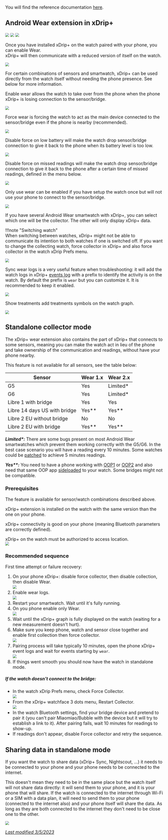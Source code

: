 You will find the reference documentation [here](https://github.com/NightscoutFoundation/xDrip/blob/master/Documentation/WatchGuide.md).

## Android Wear extension in xDrip+

<img src="../../images/hamburger_menu.png" style="zoom:75%;" />  
<img src="../../use/images/M-S-SW.png" style="zoom:75%;" />  
<img src="../images/M-S-SW2.png" style="zoom:75%;" />

Once you have installed xDrip+ on the watch paired with your phone, you can enable Wear.  
xDrip+ will then communicate with a reduced version of itself on the watch.

<img src="../images/M-S-SW-AW18.png" style="zoom:75%;" />

For certain combinations of sensors and smartwatch, xDrip+ can be used directly from the watch itself without needing the phone presence. See below for more information.

Enable wear allows the watch to take over from the phone when the phone xDrip+ is losing connection to the sensor/bridge.

 <img src="../images/M-S-SW-AW19.png" style="zoom:75%;" />

Force wear is forcing the watch to act as the main device connected to the sensor/bridge even if the phone is nearby (recommended).

<img src="../images/M-S-SW-AW20.png" style="zoom:75%;" />

Disable force on low battery will make the watch drop sensor/bridge connection to give it back to the phone when its battery level is too low.

<img src="../images/M-S-SW-AW21.png" style="zoom:75%;" />

Disable force on missed readings will make the watch drop sensor/bridge connection to give it back to the phone after a certain time of missed readings, defined in the menu below.

<img src="../images/M-S-SW-AW22.png" style="zoom:75%;" />

Only use wear can be enabled if you have setup the watch once but will not use your phone to connect to the sensor/bridge.

<img src="../images/M-S-SW-AW23.png" style="zoom:75%;" />

If you have several Android Wear smartwatch with xDrip+, you can select which one will be the collector. The other will only display xDrip+ data.

!!!note "Switching watch"  
    When switching between watches, xDrip+ might not be able to communicate its intention to both watches if one is switched off. If you want to change the collecting watch, force collector in xDrip+ and also force collector in the watch xDrip Prefs menu.

<img src="../images/M-S-SW-AW24.png" style="zoom:75%;" />

Sync wear logs is a very useful feature when troubleshooting: it will add the watch logs in xDrip+ [events log](../../use/3dotsmenu/#events-log) with a prefix to identify the activity is on the watch. By default the prefix is `wear` but you can customize it. It is recommended to keep it enabled.

<img src="../images/M-S-SW-AW25.png" style="zoom:75%;" />

Show treatments add treatments symbols on the watch graph.

<img src="../images/M-S-SW-AW26.png" style="zoom:75%;" />

## Standalone collector mode

The xDrip+ wear extension also contains the part of xDrip+ that connects to some sensors, meaning you can make the watch act in lieu of the phone and take ownership of the communication and readings, without have your phone nearby.

This feature is not available for all sensors, see the table below:

| Sensor                       | Wear 1.x | Wear 2.x |
| ---------------------------- | -------- | -------- |
| G5                           | Yes      | Limited* |
| G6                           | Yes      | Limited* |
| Libre 1 with bridge          | Yes      | Yes      |
| Libre 14 days US with bridge | Yes**    | Yes**    |
| Libre 2 EU without bridge    | No       | No       |
| Libre 2 EU with bridge       | Yes**    | Yes**    |

***Limited\*:*** There are some bugs present on most Android Wear smartwatches which prevent them working correctly with the G5/G6. In the best case scenario you will have a reading every 10 minutes. Some watches could be [patched](https://github.com/NightscoutFoundation/xDrip/wiki/Patching-Android-Wear-devices-for-use-with-the-G5) to achieve 5 minutes readings.

***Yes\*\*:*** You need to have a phone working with [OOP1](../../use/OOP/) or [OOP2](../../use/OOP/#oop2) and also need that same OOP app [sideloaded](../../troubleshoot/ADB/#smartwatch) to your watch. Some bridges might not be compatible.

### Prerequisites

The feature is available for sensor/watch combinations described above.

xDrip+ extension is installed on the watch with the same version than the one on your phone.

xDrip+ connectivity is good on your phone (meaning Bluetooth parameters are correctly defined).

xDrip+ on the watch must be authorized to access location.  
<img src="../images/M-S-SW-AW33.png" style="zoom:75%;" />

### Recommended sequence

First time attempt or failure recovery:

1. On your phone xDrip+: disable force collector, then disable collection, then disable Wear.  
   <img src="../images/M-S-SW-AW27.png" style="zoom:75%;" />
2. Enable wear logs.  
   <img src="../images/M-S-SW-AW30.png" style="zoom:75%;" />
3. Restart your smartwatch. Wait until it's fully running.
4. On you phone enable only Wear.  
   <img src="../images/M-S-SW-AW28.png" style="zoom:75%;" />
5. Wait until the xDrip+ graph is fully displayed on the watch (waiting for a new measurement doesn't hurt).
6. Make sure you keep phone, watch and sensor close together and enable first collection then force collector.  
   <img src="../images/M-S-SW-AW29.png" style="zoom:75%;" />
7. Pairing process will take typically 10 minutes, open the phone xDrip+ event logs and wait for events starting by `wear`.  
   <img src="../images/M-S-SW-AW31.png" style="zoom:75%;" />
8. If things went smooth you should now have the watch in standalone mode.

##### If the watch doesn't connect to the bridge:

- In the watch xDrip Prefs menu, check Force Collector.  
  <img src="../images/M-S-SW-AW-ST3b.png" style="zoom:75%;" />
- From the xDrip+ watchface 3 dots menu, Restart Collector.  
  <img src="../images/M-S-SW-AW-3DM.png" style="zoom:75%;" />
- In the watch Bluetooth settings, find your bridge device and pretend to pair it (you can't pair Miaomiao/Bubble with the device but it will try to establish a link to it). After pairing fails, wait 10 minutes for readings to show-up.
- If readings don't appear, disable Force collector and retry the sequence.

## Sharing data in standalone mode

If you want the watch to share data (xDrip+ Sync, Nightscout, ...) it needs to be connected to your phone and your phone needs to be connected to the internet.

This doesn't mean they need to be in the same place but the watch itself will not share data directly: it will send them to your phone, and it is your phone that will share. If the watch is connected to the internet through Wi-Fi or a SIM with a data plan, it will need to send them to your phone (connected to the internet also) and your phone itself will share the data. As long as they are both connected to the internet they don't need to be close one to the other.

<img src="../images/M-S-SW-AW-XP24.png" style="zoom:75%;" />

</br>

[*Last modified 3/5/2023*](https://github.com/NightscoutFoundation/xDrip/releases/tag/2023.02.26)

